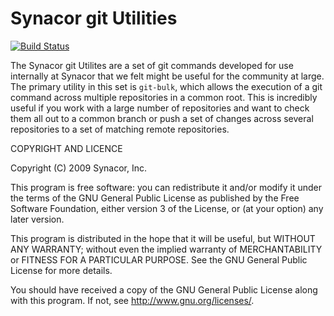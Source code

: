 Synacor git Utilities
=====================

[![Build Status](https://travis-ci.org/synacorinc/sync-git-utils.svg?branch=master)](https://travis-ci.org/synacorinc/sync-git-utils)

The Synacor git Utilites are a set of git commands developed for use internally
at Synacor that we felt might be useful for the community at large.  The primary utility
in this set is `git-bulk`, which allows the execution of a git command across multiple
repositories in a common root.  This is incredibly useful if you work with a large number
of repositories and want to check them all out to a common branch or push a set of changes
across several repositories to a set of matching remote repositories.

COPYRIGHT AND LICENCE

Copyright (C) 2009 Synacor, Inc.

This program is free software: you can redistribute it and/or modify
it under the terms of the GNU General Public License as published by
the Free Software Foundation, either version 3 of the License, or
(at your option) any later version.

This program is distributed in the hope that it will be useful,
but WITHOUT ANY WARRANTY; without even the implied warranty of
MERCHANTABILITY or FITNESS FOR A PARTICULAR PURPOSE.  See the
GNU General Public License for more details.

You should have received a copy of the GNU General Public License
along with this program.  If not, see <http://www.gnu.org/licenses/>.
